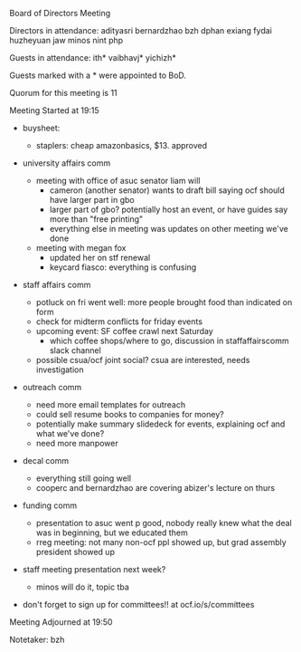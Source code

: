 Board of Directors Meeting

Directors in attendance:
adityasri
bernardzhao
bzh
dphan
exiang
fydai
huzheyuan
jaw
minos
nint
php

Guests in attendance:
ith*
vaibhavj*
yichizh*

Guests marked with a * were appointed to BoD.

Quorum for this meeting is 11

Meeting Started at 19:15

* buysheet:
  * staplers: cheap amazonbasics, $13. approved

* university affairs comm
  * meeting with office of asuc senator liam will
    * cameron (another senator) wants to draft bill saying ocf should have larger part in gbo
    * larger part of gbo? potentially host an event, or have guides say more than "free printing"
    * everything else in meeting was updates on other meeting we've done
  * meeting with megan fox
    * updated her on stf renewal
    * keycard fiasco: everything is confusing

* staff affairs comm
  * potluck on fri went well: more people brought food than indicated on form
  * check for midterm conflicts for friday events
  * upcoming event: SF coffee crawl next Saturday
    * which coffee shops/where to go, discussion in staffaffairscomm slack channel
  * possible csua/ocf joint social? csua are interested, needs investigation

* outreach comm
  * need more email templates for outreach
  * could sell resume books to companies for money?
  * potentially make summary slidedeck for events, explaining ocf and what we've done?
  * need more manpower

* decal comm
  * everything still going well
  * cooperc and bernardzhao are covering abizer's lecture on thurs

* funding comm
  * presentation to asuc went p good, nobody really knew what the deal was in beginning, but we educated them
  * rreg meeting: not many non-ocf ppl showed up, but grad assembly president showed up

* staff meeting presentation next week?
  * minos will do it, topic tba

* don't forget to sign up for committees!! at ocf.io/s/committees  

Meeting Adjourned at 19:50

Notetaker: bzh

